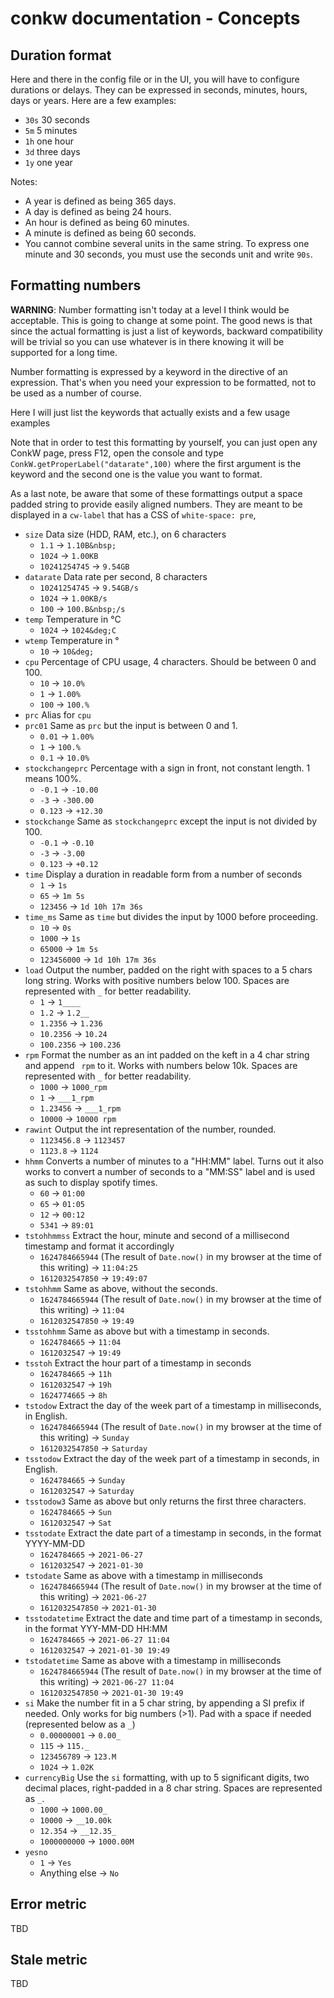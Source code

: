 # conkw documentation - Concepts

## Duration format

Here and there in the config file or in the UI, you will have to configure durations or delays. They can be expressed in seconds, minutes, hours, days or years. Here are a few examples:

* `30s` 30 seconds
* `5m` 5 minutes
* `1h` one hour
* `3d` three days
* `1y` one year

Notes:

* A year is defined as being 365 days.
* A day is defined as being 24 hours.
* An hour is defined as being 60 minutes.
* A minute is defined as being 60 seconds.
* You cannot combine several units in the same string. To express one minute and 30 seconds, you must use the seconds unit and write `90s`.

## Formatting numbers

**WARNING**: Number formatting isn't today at a level I think would be acceptable. This is going to change at some point. The good news is that since the actual formatting is just a list of keywords, backward compatibility will be trivial so you can use whatever is in there knowing it will be supported for a long time.

Number formatting is expressed by a keyword in the directive of an expression. That's when you need your expression to be formatted, not to be used as a number of course.

Here I will just list the keywords that actually exists and a few usage examples

Note that in order to test this formatting by yourself, you can just open any ConkW page, press F12, open the console and type `ConkW.getProperLabel("datarate",100)` where the first argument is the keyword and the second one is the value you want to format.

As a last note, be aware that some of these formattings output a space padded string to provide easily aligned numbers. They are meant to be displayed in a `cw-label` that has a CSS of `white-space: pre`, 

* `size` Data size (HDD, RAM, etc.), on 6 characters
    * `1.1` -> `1.10B&nbsp;`
    * `1024` -> `1.00KB`
    * `10241254745` -> `9.54GB`
* `datarate` Data rate per second, 8 characters
    * `10241254745` -> `9.54GB/s`
    * `1024` -> `1.00KB/s`
    * `100` -> `100.B&nbsp;/s`
* `temp` Temperature in °C
    * `1024` -> `1024&deg;C`
* `wtemp` Temperature in °
    * `10` -> `10&deg;`
* `cpu` Percentage of CPU usage, 4 characters. Should be between 0 and 100.
    * `10` -> `10.0%`
    * `1` -> `1.00%`
    * `100` -> `100.%`
* `prc` Alias for `cpu`
* `prc01` Same as `prc` but the input is between 0 and 1.
    * `0.01` -> `1.00%`
    * `1` -> `100.%`
    * `0.1` -> `10.0%`
* `stockchangeprc` Percentage with a sign in front, not constant length. 1 means 100%.
    * `-0.1` -> `-10.00`
    * `-3` -> `-300.00`
    * `0.123` -> `+12.30`
* `stockchange` Same as `stockchangeprc` except the input is not divided by 100.
    * `-0.1` -> `-0.10`
    * `-3` -> `-3.00`
    * `0.123` -> `+0.12`
* `time` Display a duration in readable form from a number of seconds
    * `1` -> `1s`
    * `65` -> `1m 5s`
    * `123456` -> `1d 10h 17m 36s`
* `time_ms` Same as `time` but divides the input by 1000 before proceeding.
    * `10` -> `0s`
    * `1000` -> `1s`
    * `65000` -> `1m 5s`
    * `123456000` -> `1d 10h 17m 36s`
* `load` Output the number, padded on the right with spaces to a 5 chars long string. Works with positive numbers below 100. Spaces are represented with `_` for better readability.
    * `1` -> `1____`
    * `1.2` -> `1.2__`
    * `1.2356` -> `1.236`
    * `10.2356` -> `10.24`
    * `100.2356` -> `100.236`
* `rpm` Format the number as an int padded on the keft in a 4 char string and append ` rpm` to it. Works with numbers below 10k. Spaces are represented with `_` for better readability.
    * `1000` -> `1000_rpm`
    * `1` -> `___1_rpm`
    * `1.23456` -> `___1_rpm`
    * `10000` -> `10000 rpm`
* `rawint` Output the int representation of the number, rounded.
    * `1123456.8` -> `1123457`
    * `1123.8` -> `1124`
* `hhmm` Converts a number of minutes to a "HH:MM" label. Turns out it also works to convert a number of seconds to a "MM:SS" label and is used as such to display spotify times.
    * `60` -> `01:00`
    * `65` -> `01:05`
    * `12` -> `00:12`
    * `5341` -> `89:01`
* `tstohhmmss` Extract the hour, minute and second of a millisecond timestamp and format it accordingly
    * `1624784665944` (The result of `Date.now()` in my browser at the time of this writing) -> `11:04:25`
    * `1612032547850` -> `19:49:07`
* `tstohhmm` Same as above, without the seconds.
    * `1624784665944` (The result of `Date.now()` in my browser at the time of this writing) -> `11:04`
    * `1612032547850` -> `19:49`
* `tsstohhmm` Same as above but with a timestamp in seconds.
    * `1624784665` -> `11:04`
    * `1612032547` -> `19:49`
* `tsstoh` Extract the hour part of a timestamp in seconds
    * `1624784665` -> `11h`
    * `1612032547` -> `19h`
    * `1624774665` -> `8h`
* `tstodow` Extract the day of the week part of a timestamp in milliseconds, in English.
    * `1624784665944` (The result of `Date.now()` in my browser at the time of this writing) -> `Sunday`
    * `1612032547850` -> `Saturday`
* `tsstodow` Extract the day of the week part of a timestamp in seconds, in English.
    * `1624784665` -> `Sunday`
    * `1612032547` -> `Saturday`
* `tsstodow3` Same as above but only returns the first three characters.
    * `1624784665` -> `Sun`
    * `1612032547` -> `Sat`
* `tsstodate` Extract the date part of a timestamp in seconds, in the format YYYY-MM-DD
    * `1624784665` -> `2021-06-27`
    * `1612032547` -> `2021-01-30`
* `tstodate` Same as above with a timestamp in milliseconds
    * `1624784665944` (The result of `Date.now()` in my browser at the time of this writing) -> `2021-06-27`
    * `1612032547850` -> `2021-01-30`
* `tsstodatetime` Extract the date and time part of a timestamp in seconds, in the format YYY-MM-DD HH:MM
    * `1624784665` -> `2021-06-27 11:04`
    * `1612032547` -> `2021-01-30 19:49`
* `tstodatetime` Same as above with a timestamp in milliseconds
    * `1624784665944` (The result of `Date.now()` in my browser at the time of this writing) -> `2021-06-27 11:04`
    * `1612032547850` -> `2021-01-30 19:49`
* `si` Make the number fit in a 5 char string, by appending a SI prefix if needed. Only works for big numbers (>1). Pad with a space if needed (represented below as a `_`)
    * `0.00000001` -> `0.00_`
    * `115` -> `115._`
    * `123456789` -> `123.M`
    * `1024` -> `1.02K`
* `currencyBig` Use the `si` formatting, with up to 5 significant digits, two decimal places, right-padded in a 8 char string. Spaces are represented as `_`.
    * `1000` -> `1000.00_`
    * `10000` -> `__10.00k`
    * `12.354` -> `__12.35_`
    * `1000000000` -> `1000.00M`
* `yesno` 
    * `1` -> `Yes`
    * Anything else -> `No`

## Error metric

TBD

## Stale metric

TBD